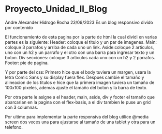 # Proyecto_Unidad_II_Blog

Andre Alexander Hidrogo Rocha 23/09/2023
Es un blog responsivo divido por contenido

El funcionamiento de esta pagina por la parte de html la cual dividi en varias partes es la siguiente:
Header: coloque el titulo y un par de imagenes.
Main: coloque 3 parrafos y arriba de cada uno un link.
Aside:coloque 2 articulos, uno con un h2 y un parrafo y el otro con una barra para ingresar texto y un boton.
Div secciones: coloque 3 articulos cada uno con un h2 y 2 parrafos.
Footer: pie de pagina.

Y por parte del css:
Primero hice que el body tuviera un margen, usara la letra Comic Sans y su display fuera flex. Despues cambie el tamaño y alineacion de los titulos e hice que la primera imagen tuviera un tamaño de 100x100 pixeles, ademas ajuste el tamaño del boton y la barra de texto.

Por otra parte le asigne a el header, main, aside, div y footer el tamaño que abarcarian en la pagina con el flex-basis, a el div tambien le puse un grid con 3 columnas.

Por ultimo para implementar la parte responsiva del blog utilice @media screen dos veces una para ajustarse al tamaño de una tablet y otra para un telefono.

